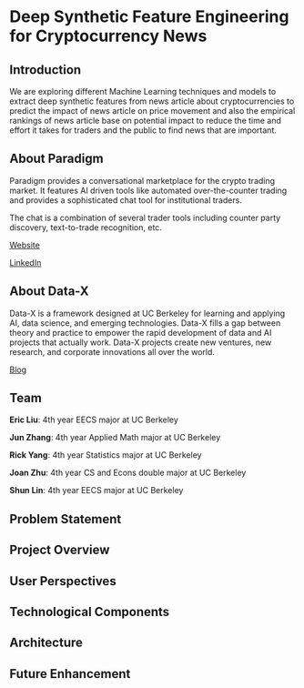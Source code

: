 # Deep Synthetic Feature Engineering for Cryptocurrency News

## Introduction
We are exploring different Machine Learning techniques and models to extract deep synthetic features from news article about cryptocurrencies to predict the impact of news article on price movement and also the empirical rankings of news article base on potential impact to reduce the time and effort it takes for traders and the public to find news that are important.

## About Paradigm
Paradigm provides a conversational marketplace for the crypto trading market. It features AI driven tools like automated over-the-counter trading and  provides a sophisticated chat tool for institutional traders. 

The chat is a combination of several trader tools including counter party discovery,  text-to-trade recognition, etc.

[Website](https://www.paradigm.co/)

[LinkedIn](https://www.linkedin.com/company/paradigmco/)

## About Data-X
Data-X is a framework designed at UC Berkeley for learning and applying AI, data science, and emerging technologies. Data-X fills a gap between theory and practice to empower the rapid development of data and AI projects that actually work.  Data-X projects create new ventures, new research, and corporate innovations all over the world.

[Blog](https://data-x.blog/)

## Team
**Eric Liu**: 4th year EECS major at UC Berkeley

**Jun Zhang**: 4th year Applied Math major at UC Berkeley

**Rick Yang**: 4th year Statistics major at UC Berkeley

**Joan Zhu**: 4th year CS and Econs double major at UC Berkeley

**Shun Lin**: 4th year EECS major at UC Berkeley

## Problem Statement

## Project Overview

## User Perspectives

## Technological Components

## Architecture

## Future Enhancement


